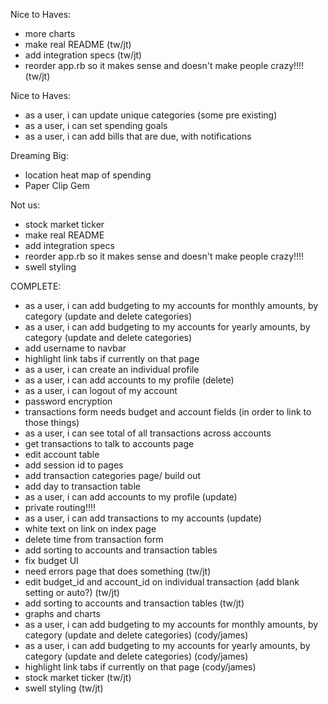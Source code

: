 Nice to Haves:
- more charts
- make real README (tw/jt)
- add integration specs (tw/jt)
- reorder app.rb so it makes sense and doesn't make people crazy!!!! (tw/jt)

Nice to Haves:
- as a user, i can update unique categories (some pre existing)
- as a user, i can set spending goals
- as a user, i can add bills that are due, with notifications

Dreaming Big:
- location heat map of spending
- Paper Clip Gem

Not us:
- stock market ticker
- make real README
- add integration specs
- reorder app.rb so it makes sense and doesn't make people crazy!!!!
- swell styling

COMPLETE:
- as a user, i can add budgeting to my accounts for monthly amounts, by category (update and delete categories)
- as a user, i can add budgeting to my accounts for yearly amounts, by category (update and delete categories)
- add username to navbar
- highlight link tabs if currently on that page
- as a user, i can create an individual profile
- as a user, i can add accounts to my profile (delete)
- as a user, i can logout of my account
- password encryption
- transactions form needs budget and account fields (in order to link to those things)
- as a user, i can see total of all transactions across accounts
- get transactions to talk to accounts page
- edit account table
- add session id to pages
- add transaction categories page/ build out
- add day to transaction table
- as a user, i can add accounts to my profile (update)
- private routing!!!!
- as a user, i can add transactions to my accounts (update)
- white text on link on index page
- delete time from transaction form
- add sorting to accounts and transaction tables
- fix budget UI
- need errors page that does something (tw/jt)
- edit budget_id and account_id on individual transaction (add blank setting or auto?) (tw/jt)
- add sorting to accounts and transaction tables (tw/jt)
- graphs and charts
- as a user, i can add budgeting to my accounts for monthly amounts, by category (update and delete categories) (cody/james)
- as a user, i can add budgeting to my accounts for yearly amounts, by category (update and delete categories) (cody/james)
- highlight link tabs if currently on that page (cody/james)
- stock market ticker (tw/jt)
- swell styling (tw/jt)
